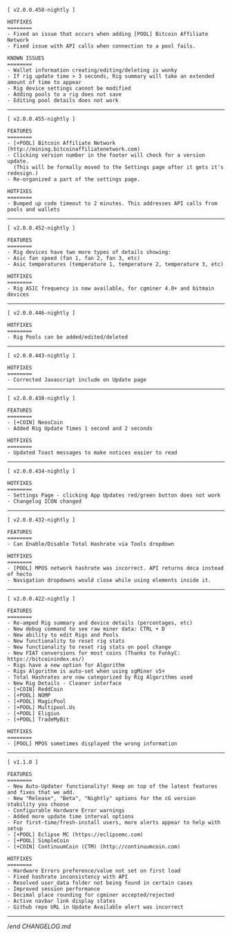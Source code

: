 
    [ v2.0.0.458-nightly ]

    HOTFIXES
    ========
    - Fixed an issue that occurs when adding [POOL] Bitcoin Affiliate Network
    - Fixed issue with API calls when connection to a pool fails.

    KNOWN ISSUES
    ========
    - Wallet information creating/editing/deleting is wonky
    - If rig update time > 3 seconds, Rig summary will take an extended amount of time to appear
    - Rig device settings cannot be modified
    - Adding pools to a rig does not save
    - Editing pool details does not work

---

    [ v2.0.0.455-nightly ]

    FEATURES
    ========
    - [+POOL] Bitcoin Affiliate Network (http://mining.bitcoinaffiliatenetwork.com)
    - Clicking version number in the footer will check for a version update.
      (This will be formally moved to the Settings page after it gets it's redesign.)
    - Re-organized a part of the settings page.

    HOTFIXES
    ========
    - Bumped up code timeout to 2 minutes. This addresses API calls from pools and wallets

---

    [ v2.0.0.452-nightly ]

    FEATURES
    ========
    - Rig devices have two more types of details showing:
    - Asic fan speed (fan 1, fan 2, fan 3, etc)
    - Asic temperatures (temperature 1, temperature 2, temperature 3, etc)

    HOTFIXES
    ========
    - Rig ASIC frequency is now available, for cgminer 4.0+ and bitmain devices

---

    [ v2.0.0.446-nightly ]

    HOTFIXES
    ========
    - Rig Pools can be added/edited/deleted

---

    [ v2.0.0.443-nightly ]

    HOTFIXES
    ========
    - Corrected Javascript include on Update page

---

    [ v2.0.0.438-nightly ]

    FEATURES
    ========
    - [+COIN] NeosCoin
    - Added Rig Update Times 1 second and 2 seconds

    HOTFIXES
    ========
    - Updated Toast messages to make notices easier to read

---

    [ v2.0.0.434-nightly ]

    HOTFIXES
    ========
    - Settings Page - clicking App Updates red/green button does not work
    - Changelog ICON changed

---

    [ v2.0.0.432-nightly ]

    FEATURES
    ========
    - Can Enable/Disable Total Hashrate via Tools dropdown

    HOTFIXES
    ========
    - [POOL] MPOS network hashrate was incorrect. API returns deca instead of hecto
    - Navigation dropdowns would close while using elements inside it.

---

    [ v2.0.0.422-nightly ]

    FEATURES
    ========
    - Re-amped Rig summary and device details (percentages, etc)
    - New debug command to see raw miner data: CTRL + D
    - New ability to edit Rigs and Pools
    - New functionality to reset rig stats
    - New functionality to reset rig stats on pool change
    - New FIAT conversions for most coins (Thanks to FunkyC: https://bitcoinindex.es/)
    - Rigs have a new option for Algorithm
    - Rigs Algorithm is auto-set when using sgMiner v5+
    - Total Hashrates are now categorized by Rig Algorithms used
    - New Rig Details - Cleaner interface
    - [+COIN] ReddCoin
    - [+POOL] NOMP
    - [+POOL] MagicPool
    - [+POOL] Multipool.Us
    - [+POOL] Eligius
    - [+POOL] TradeMyBit

    HOTFIXES
    ========
    - [POOL] MPOS sometimes displayed the wrong information

---

    [ v1.1.0 ]

    FEATURES
    ========
    - New Auto-Updater functionality! Keep on top of the latest features and fixes that we add.
    - New "Release", "Beta", "Nightly" options for the cG version stability you choose
    - Configurable Hardware Error warnings
    - Added more update time interval options
    - For first-time/fresh-install users, more alerts appear to help with setup
    - [+POOL] Eclipse MC (https://eclipsemc.com)
    - [+POOL] SimpleCoin
    - [+COIN] ContinuumCoin (CTM) (http://continuumcoin.com)

    HOTFIXES
    ========
    - Hardware Errors preference/value not set on first load
    - Fixed hashrate inconsistency with API
    - Resolved user_data folder not being found in certain cases
    - Improved session performance
    - Decimal place rounding for cgminer accepted/rejected
    - Active navbar link display states
    - Github repo URL in Update Available alert was incorrect

---

/*end CHANGELOG.md*
